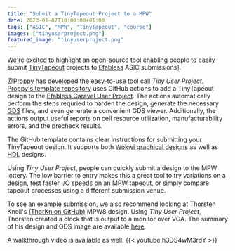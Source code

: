 ```yaml
---
title: "Submit a TinyTapeout Project to a MPW"
date: 2023-01-07T10:00:00+01:00
tags: ["ASIC", "MPW", "TinyTapeout", "course"]
images: ["tinyuserproject.png"]
featured_image: "tinyuserproject.png"
---
```


We're excited to highlight an open-source tool enabling people to easily submit [TinyTapeout](https://tinytapeout.com/runs/) projects to [Efabless](terminology/mpw) ASIC submissions].

[@Proppy](https://twitter.com/proppy) has developed the easy-to-use tool call *Tiny User Project*. [Proppy's template repository](https://github.com/proppy/tiny_user_project) uses GitHub actions to add a TinyTapeout design to the [Efabless Caravel User Project](https://github.com/efabless/caravel_user_project). The actions automatically perform the steps requried to harden the design, generate the necessary [GDS](\terminology/gds/) files, and even generate a convenient GDS viewer. Additionally, the actions output useful reports on cell resource utilization, manufacturability errors, and the precheck results.

The GitHub template contains clear instructions for submitting your TinyTapeout design. It supports both [Wokwi graphical designs](https://wokwi.com/projects/339800239192932947) as well as [HDL](terminology/HDL) designs.

Using *Tiny User Project*, people can quickly submit a design to the MPW lottery. The low barrier to entry makes this a great tool to try variations on a design, test faster I/O speeds on an MPW tapeout, or simply compare tapeout processes using a different submission venue.

To see an example submission, we also recommend looking at Thorsten Knoll's [(ThorKn on GitHub)](https://github.com/ThorKn/tiny_user_project_vgaclock_mpw8) MPW8 design. Using *Tiny User Project*, Thorsten created a clock that is output to a monitor over VGA. The summary of his design and GDS image are available [here](https://github.com/ThorKn/tiny_user_project_vgaclock_mpw8/actions/runs/3814053720).

A walkthrough video is available as well:
{{< youtube h3DS4wM3rdY >}}

